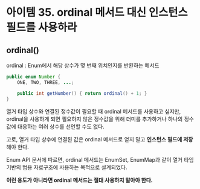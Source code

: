 # 아이템 35. ordinal 메서드 대신 인스턴스 필드를 사용하라

## ordinal()

ordinal : Enum에서 해당 상수가 몇 번째 위치인지를 반환하는 메서드

```java
public enum Number {
	ONE, TWO, THREE, ...;

	public int getNumber() { return ordinal() + 1; }
}
```

열거 타입 상수와 연결된 정수값이 필요할 때 ordinal 메서드를 사용하고 싶지만, ordinal을 사용하게 되면 필요하지 않은 정수값을 위해 더미를 추가하거나 하나의 정수값에 대응하는 여러 상수를 선언할 수도 없다.

고로, 열거 타입 상수에 연결된 값은 ordinal 메서드로 얻지 말고 **인스턴스 필드에 저장**해야 한다.

Enum API 문서에 따르면, ordinal 메서드는 EnumSet, EnumMap과 같이 열거 타입 기반의 범용 자료구조에 사용하는 목적으로 설계되었다.

**이런 용도가 아니라면 ordinal 메서드는 절대 사용하지 말아야 한다.**
